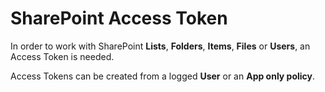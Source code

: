 # SharePoint Access Token
In order to work with SharePoint **Lists**, **Folders**, **Items**, **Files** or **Users**, an Access Token is needed.

Access Tokens can be created from a logged **User** or an **App only policy**.
